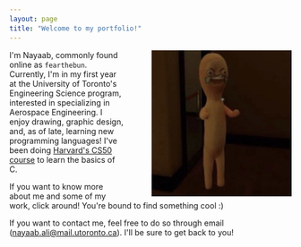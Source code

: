 ```yaml
---
layout: page
title: "Welcome to my portfolio!"
---
```


<!-- to do:
- fix image layout on mobile
- make pagination not ugly
- make blog post titles not links
- make navbar blog still pink when on other page and when on blog posts
- favicon?
- maybe fix scrollbar issue

- write about me+add photo
- entire projects page
- make+add resume :(
- get a few blog posts up
-->

<img style="float: right; padding-left:50px" width="250" src="assets/image0.png">


I'm Nayaab, commonly found online as `fearthebun`. Currently, I'm in my first year at the University of Toronto's Engineering Science program, interested in specializing in Aerospace Engineering. I enjoy drawing, graphic design, and, as of late, learning new programming languages! I've been doing [Harvard's CS50 course](https://cs50.harvard.edu/x/2021/) to learn the basics of C.

If you want to know more about me and some of my work, click around! You're bound to find something cool :) 

If you want to contact me, feel free to do so through email ([nayaab.ali@mail.utoronto.ca](mailto:nayaab.ali@mail.utoronto.ca)). I'll be sure to get back to you!




